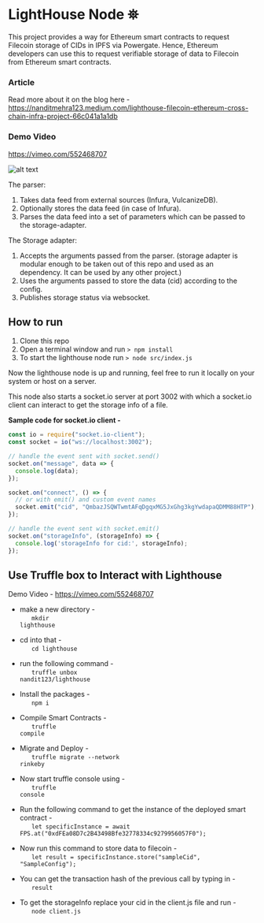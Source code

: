 # LightHouse Node ⛯
This project provides a way for Ethereum smart contracts to request Filecoin storage of CIDs in IPFS via Powergate. Hence, Ethereum developers can use this to request verifiable storage of data to Filecoin from Ethereum smart contracts. 

### Article
Read more about it on the blog here - https://nanditmehra123.medium.com/lighthouse-filecoin-ethereum-cross-chain-infra-project-66c041a1a1db
### Demo Video 
https://vimeo.com/552468707

![alt text](https://github.com/nandit123/lighthouse/blob/master/res/lighthouse.png?raw=true)

The parser:

1. Takes data feed from external sources (Infura, VulcanizeDB).
2. Optionally stores the data feed (in case of Infura).
3. Parses the data feed into a set of parameters which can be passed to the storage-adapter.

The Storage adapter:

1. Accepts the arguments passed from the parser. (storage adapter is modular enough to be taken out of this repo and used as an dependency. It can be used by any other project.)
2. Uses the arguments passed to store the data (cid) according to the config.
3. Publishes storage status via websocket.

## How to run

1. Clone this repo
2. Open a terminal window and run `> npm install`
3. To start the lighthouse node run `> node src/index.js`

Now the lighthouse node is up and running, feel free to run it locally on your system or host on a server. 

This node also starts a socket.io server at port 3002 with which a socket.io client can interact to get the storage info of a file.

**Sample code for socket.io client -** 
```js
const io = require("socket.io-client");
const socket = io("ws://localhost:3002");

// handle the event sent with socket.send()
socket.on("message", data => {
  console.log(data);
});

socket.on("connect", () => {
  // or with emit() and custom event names
  socket.emit("cid", "QmbazJSQWTwmtAFqDgqxMG5JxGhg3kgYwdapaQDMM88HTP"); // put in your <cid> here for which storage-info is requested
});

// handle the event sent with socket.emit()
socket.on("storageInfo", (storageInfo) => {
  console.log('storageInfo for cid:', storageInfo);
});
```

## Use Truffle box to Interact with Lighthouse
Demo Video - https://vimeo.com/552468707
- make a new directory - <br>
&nbsp;&nbsp;&nbsp;&nbsp;&nbsp;&nbsp;<code>mkdir lighthouse</code><br>
- cd into that - <br>
&nbsp;&nbsp;&nbsp;&nbsp;&nbsp;&nbsp;<code>cd lighthouse</code><br>
- run the following command - <br>
&nbsp;&nbsp;&nbsp;&nbsp;&nbsp;&nbsp;<code>truffle unbox nandit123/lighthouse</code><br>
- Install the packages - <br>
&nbsp;&nbsp;&nbsp;&nbsp;&nbsp;&nbsp;<code>npm i</code><br>
- Compile Smart Contracts - <br>
&nbsp;&nbsp;&nbsp;&nbsp;&nbsp;&nbsp;<code>truffle compile</code><br>
- Migrate and Deploy - <br> 
&nbsp;&nbsp;&nbsp;&nbsp;&nbsp;&nbsp;<code>truffle migrate --network rinkeby</code><br>
- Now start truffle console using - <br>
&nbsp;&nbsp;&nbsp;&nbsp;&nbsp;&nbsp;<code>truffle console</code><br>
- Run the following command to get the instance of the deployed smart contract - <br>
&nbsp;&nbsp;&nbsp;&nbsp;&nbsp;&nbsp;<code>let specificInstance = await FPS.at("0xdFEa08D7c2B43498Bfe32778334c9279956057F0");</code><br>
- Now run this command to store data to filecoin - <br>
&nbsp;&nbsp;&nbsp;&nbsp;&nbsp;&nbsp;<code>let result = specificInstance.store("sampleCid", "SampleConfig");</code><br>
- You can get the transaction hash of the previous call by typing in - <br>
&nbsp;&nbsp;&nbsp;&nbsp;&nbsp;&nbsp;<code>result</code><br>

- To get the storageInfo replace your cid in the client.js file and run - <br>
&nbsp;&nbsp;&nbsp;&nbsp;&nbsp;&nbsp;<code>node client.js</code>

